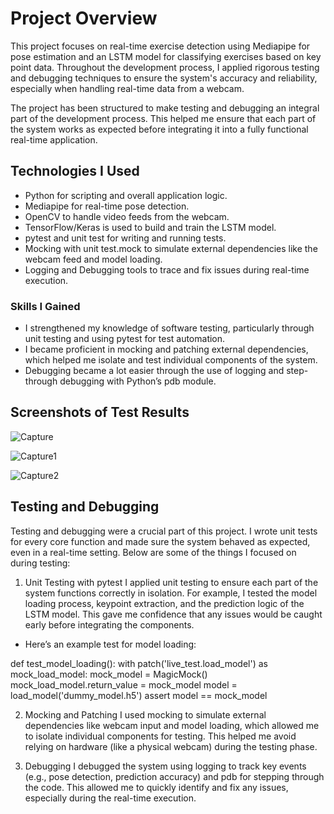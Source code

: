 
# Project Overview
This project focuses on real-time exercise detection using Mediapipe for pose estimation and an LSTM model for classifying exercises based on key point data. Throughout the development process, I applied rigorous testing and debugging techniques to ensure the system's accuracy and reliability, especially when handling real-time data from a webcam.

The project has been structured to make testing and debugging an integral part of the development process. This helped me ensure that each part of the system works as expected before integrating it into a fully functional real-time application.


## Technologies I Used
* Python for scripting and overall application logic. 
* Mediapipe for real-time pose detection.
* OpenCV to handle video feeds from the webcam.
* TensorFlow/Keras is used to build and train the LSTM model.
* pytest and unit test for writing and running tests.
* Mocking with unit test.mock to simulate external dependencies like the webcam feed and model loading.
* Logging and Debugging tools to trace and fix issues during real-time execution.

### Skills I Gained

* I strengthened my knowledge of software testing, particularly through unit testing and using pytest for test automation.
* I became proficient in mocking and patching external dependencies, which helped me isolate and test individual components of the system.
* Debugging became a lot easier through the use of logging and step-through debugging with Python’s pdb module.


## Screenshots of Test Results

![Capture](https://github.com/user-attachments/assets/4d7827a0-06f5-42d7-9bfe-f1880ea5bace)


![Capture1](https://github.com/user-attachments/assets/f18779d6-cd19-4988-af2f-4d1bacd52cff)


![Capture2](https://github.com/user-attachments/assets/133cf00d-6e2c-4f76-baf0-2ba76ad40e4c)

## Testing and Debugging
Testing and debugging were a crucial part of this project. I wrote unit tests for every core function and made sure the system behaved as expected, even in a real-time setting. Below are some of the things I focused on during testing:

1. Unit Testing with pytest
I applied unit testing to ensure each part of the system functions correctly in isolation. For example, I tested the model loading process, keypoint extraction, and the prediction logic of the LSTM model. This gave me confidence that any issues would be caught early before integrating the components.

- Here’s an example test for model loading:

def test_model_loading():
    with patch('live_test.load_model') as mock_load_model:
        mock_model = MagicMock()
        mock_load_model.return_value = mock_model
        model = load_model('dummy_model.h5')
        assert model == mock_model

2. Mocking and Patching
I used mocking to simulate external dependencies like webcam input and model loading, which allowed me to isolate individual components for testing. This helped me avoid relying on hardware (like a physical webcam) during the testing phase.

3. Debugging
I debugged the system using logging to track key events (e.g., pose detection, prediction accuracy) and pdb for stepping through the code. This allowed me to quickly identify and fix any issues, especially during the real-time execution.




















